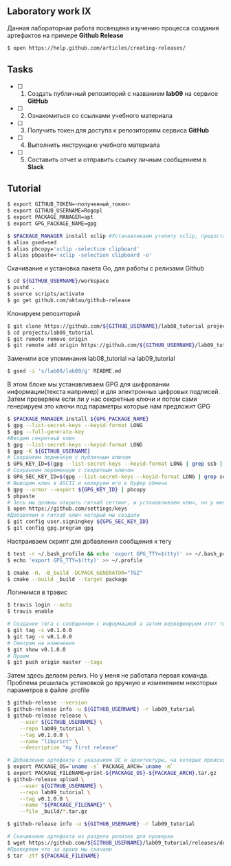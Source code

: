 ## Laboratory work IX

Данная лабораторная работа посвещена изучению процесса создания артефактов на примере **Github Release**

```sh
$ open https://help.github.com/articles/creating-releases/
```

## Tasks

- [ ] 1. Создать публичный репозиторий с названием **lab09** на сервисе **GitHub**
- [ ] 2. Ознакомиться со ссылками учебного материала
- [ ] 3. Получить токен для доступа к репозиториям сервиса **GitHub**
- [ ] 4. Выполнить инструкцию учебного материала
- [ ] 5. Составить отчет и отправить ссылку личным сообщением в **Slack**

## Tutorial

```sh
$ export GITHUB_TOKEN=<полученный_токен>
$ export GITHUB_USERNAME=Rogopl
$ export PACKAGE_MANAGER=apt
$ export GPG_PACKAGE_NAME=gpg
```

```sh
$ $PACKAGE_MANAGER install xclip #Устанавливаем утилиту xclip, предоставляющую доступ к буферу обмена Х из коммандной строки
$ alias gsed=sed
$ alias pbcopy='xclip -selection clipboard'
$ alias pbpaste='xclip -selection clipboard -o'
```
Скачивание и установка пакета Go, для работы с релизами Github
```sh
$ cd ${GITHUB_USERNAME}/workspace
$ pushd .
$ source scripts/activate
$ go get github.com/aktau/github-release
```
Клонируем репозиторий
```sh
$ git clone https://github.com/${GITHUB_USERNAME}/lab08_tutorial projects/lab09_tutorial
$ cd projects/lab09_tutorial
$ git remote remove origin
$ git remote add origin https://github.com/${GITHUB_USERNAME}/lab09_tutorial
```
Заменили все упоминания lab08_tutorial на lab09_tutorial
```sh
$ gsed -i 's/lab08/lab09/g' README.md
```
В этом блоке мы устанавливаем GPG для шифровании информации(текста например) и для электронных цифровых подписей. Затем проверяем если ли у нас секретные ключи и потом сами генерируем это ключи под параметры которые нам предложит GPG
```sh
$ $PACKAGE_MANAGER install ${GPG_PACKAGE_NAME}
$ gpg --list-secret-keys --keyid-format LONG
$ gpg --full-generate-key
#Вводим секретный ключ
$ gpg --list-secret-keys --keyid-format LONG
$ gpg -K ${GITHUB_USERNAME}
# Сохраняем перменную с публичным ключом
$ GPG_KEY_ID=$(gpg --list-secret-keys --keyid-format LONG | grep ssb | tail -1 | awk '{print $2}' | awk -F'/' '{print $2}')
# Сохраняем переменную с секретным ключом
$ GPG_SEC_KEY_ID=$(gpg --list-secret-keys --keyid-format LONG | grep sec | tail -1 | awk '{print $2}' | awk -F'/' '{print $2}')
# Выводим ключ в ASCII и копируем его в буфер обмена
$ gpg --armor --export ${GPG_KEY_ID} | pbcopy
$ pbpaste
# Зесь мы должны открыть гитхаб сеттинг, и устанавливаем ключ, но у меня open не работает и поэтому я открыл не через консоль
$ open https://github.com/settings/keys
#Добавляем к гитхаб ключ который мы создали
$ git config user.signingkey ${GPG_SEC_KEY_ID}
$ git config gpg.program gpg
```
Настраиваем скрипт для добавления сообщения к тегу
```sh
$ test -r ~/.bash_profile && echo 'export GPG_TTY=$(tty)' >> ~/.bash_profile
$ echo 'export GPG_TTY=$(tty)' >> ~/.profile
```

```sh
$ cmake -H. -B_build -DCPACK_GENERATOR="TGZ"
$ cmake --build _build --target package
```
Логинимся в трэвис
```sh
$ travis login --auto
$ travis enable
```

```sh
# Создание тега с сообщением с информацией а затем вервефеируем этот тег
$ git tag -s v0.1.0.0
$ git tag -v v0.1.0.0
# Смотрим на изменения
$ git show v0.1.0.0
# Пушим
$ git push origin master --tags
```
Затем здесь делаем релиз. Но у меня не работала первая команда. Проблема решилась установкой go вручную и изменением некоторых параметров в файле .profile
```sh
$ github-release --version
$ github-release info -u ${GITHUB_USERNAME} -r lab09_tutorial
$ github-release release \
    --user ${GITHUB_USERNAME} \
    --repo lab09_tutorial \
    --tag v0.1.0.0 \
    --name "libprint" \
    --description "my first release"
```

```sh
# Добавление артефакта с указанием ОС и архитектуры, на которых происходила компиляция библиотек
$ export PACKAGE_OS=`uname -s` PACKAGE_ARCH=`uname -m` 
$ export PACKAGE_FILENAME=print-${PACKAGE_OS}-${PACKAGE_ARCH}.tar.gz
$ github-release upload \
    --user ${GITHUB_USERNAME} \
    --repo lab09_tutorial \
    --tag v0.1.0.0 \
    --name "${PACKAGE_FILENAME}" \
    --file _build/*.tar.gz
```

```sh
$ github-release info -u ${GITHUB_USERNAME} -r lab09_tutorial

# Скачивание артефакта из раздела релизов для проверки
$ wget https://github.com/${GITHUB_USERNAME}/lab09_tutorial/releases/download/v0.1.0.0/${PACKAGE_FILENAME}
#Проверяем что за архив мы скачали
$ tar -ztf ${PACKAGE_FILENAME}
```

